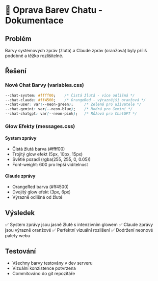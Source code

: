 # 🎨 Oprava Barev Chatu - Dokumentace

## Problém
Barvy systémových zpráv (žlutá) a Claude zpráv (oranžová) byly příliš podobné a těžko rozlišitelné.

## Řešení

### Nové Chat Barvy (variables.css)
```css
--chat-system: #ffff00;    /* Čistá žlutá - více odlišná */
--chat-claude: #ff4500;    /* OrangeRed - výraznější oranžová */
--chat-user: var(--neon-green);     /* Zelená pro uživatele */
--chat-gemini: var(--neon-blue);    /* Modrá pro Gemini */
--chat-chatgpt: var(--neon-pink);   /* Růžová pro ChatGPT */
```

### Glow Efekty (messages.css)

#### System zprávy
- Čistá žlutá barva (#ffff00)
- Trojitý glow efekt (5px, 10px, 15px)
- Světlé pozadí (rgba(255, 255, 0, 0.05))
- Font-weight: 600 pro lepší viditelnost

#### Claude zprávy  
- OrangeRed barva (#ff4500)
- Dvojitý glow efekt (3px, 6px)
- Výrazně odlišná od žluté

## Výsledek
✅ System zprávy jsou jasně žluté s intenzivním glowem
✅ Claude zprávy jsou výrazně oranžové
✅ Perfektní vizuální rozlišení
✅ Dodržení neonové palety webu

## Testování
- Všechny barvy testovány v dev serveru
- Vizuální konzistence potvrzena
- Commitováno do git repozitáře
